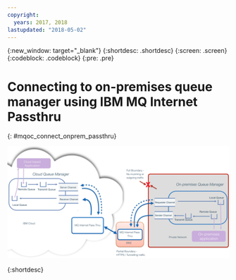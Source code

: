 ```yaml
---
copyright:
  years: 2017, 2018
lastupdated: "2018-05-02"
---
```


{:new_window: target="_blank"}
{:shortdesc: .shortdesc}
{:screen: .screen}
{:codeblock: .codeblock}
{:pre: .pre}

# Connecting to on-premises queue manager using IBM MQ Internet Passthru
{: #mqoc_connect_onprem_passthru}

![alt text][connect_on_prem3]

[connect_on_prem3]: ./images/mqoc_connect_onprem3.png "MQ Internet Passthru"

{:shortdesc}
